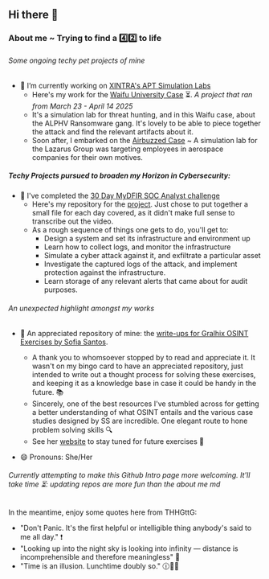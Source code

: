 ## Hi there 👋
### About me ~ Trying to find a :four::two: to life

###### Some ongoing techy pet projects of mine
- 🔭 I’m currently working on [XINTRA's APT Simulation Labs](https://www.xintra.org/)
  * Here's my work for the [Waifu University Case](https://github.com/Ragmthy/Xintra_Waifu_Uni_Walkthrough) ⏳. _A project that ran from March 23 - April 14 2025_
  * It's a simulation lab for threat hunting, and in this Waifu case, about the ALPHV Ransomware gang. It's lovely to be able to piece together the attack and find the relevant artifacts about it.
  * Soon after, I embarked on the [Airbuzzed Case](https://github.com/Ragmthy/Xintra_Airbuzzed_Walkthrough) ~ A simulation lab for the Lazarus Group was targeting employees in aerospace companies for their own motives. 
 
##### Techy Projects pursued to broaden my Horizon in Cybersecurity: 
- 📆 I've completed the [30 Day MyDFIR SOC Analyst challenge](https://www.youtube.com/watch?v=GWX19cpv21w&list=PLG6KGSNK4PuBb0OjyDIdACZnb8AoNBeq6)
  * Here's my repository for the [project](https://github.com/Ragmthy/30DayMyDFIRChallenge). Just chose to put together a small file for each day covered, as it didn't make full sense to transcribe out the video.
  * As a rough sequence of things one gets to do, you'll get to:
     * Design a system and set its infrastructure and environment up </br>
     * Learn how to collect logs, and monitor the infrastructure </br>
     * Simulate a cyber attack against it, and exfiltrate a particular asset </br>
     * Investigate the captured logs of the attack, and implement protection against the infrastructure.
     * Learn storage of any relevant alerts that came about for audit purposes.

###### An unexpected highlight amongst my works
- :star2: An appreciated repository of mine: the [write-ups for Gralhix OSINT Exercises by Sofia Santos](https://github.com/Ragmthy/gralhix_osint_exercises).
  - A thank you to whomsoever stopped by to read and appreciate it. It wasn't on my bingo card to have an appreciated repository, just intended to write out a thought process for solving these exercises, and keeping it as a knowledge base in case it could be handy in the future. :books:
  - Sincerely, one of the best resources I've stumbled across for getting a better understanding of what OSINT entails and the various case studies designed by SS are incredible. One elegant route to hone problem solving skills :mag:
  - See her [website](https://gralhix.com/list-of-osint-exercises/osint-exercise-031/) to stay tuned for future exercises :brain:

- 😄 Pronouns: She/Her

###### Currently attempting to make this Github Intro page more welcoming. It'll take time ⏳: updating repos are more fun than the about me md 
In the meantime, enjoy some quotes here from THHGttG:
- "Don't Panic. It's the first helpful or intelligible thing anybody's said to me all day." ❗
- "Looking up into the night sky is looking into infinity — distance is incomprehensible and therefore meaningless" 🌃
- "Time is an illusion. Lunchtime doubly so." 🕧🥪🍴

